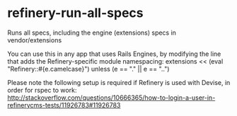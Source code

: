refinery-run-all-specs
======================

Runs all specs, including the engine (extensions) specs in vendor/extensions

You can use this in any app that uses Rails Engines, by modifying the line that adds the Refinery-specific module namespacing:
  extensions << (eval "Refinery::#{e.camelcase}") unless (e == "." || e == "..")

Please note the following setup is required if Refinery is used with Devise, in order for rspec to work:
http://stackoverflow.com/questions/10666365/how-to-login-a-user-in-refinerycms-tests/11926783#11926783
